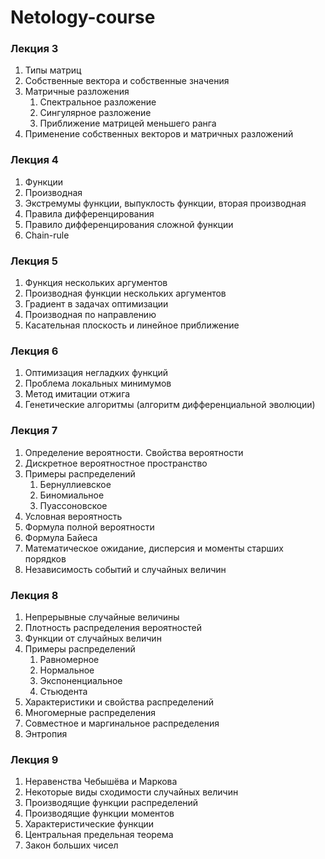 # Netology-course

### Лекция 3
1. Типы матриц
1. Собственные вектора и собственные значения
1. Матричные разложения
   1. Спектральное разложение
   1. Сингулярное разложение
   1. Приближение матрицей меньшего ранга
1. Применение собственных векторов и матричных разложений

### Лекция 4

1. Функции
1. Производная
1. Экстремумы функции, выпуклость функции, вторая производная
1. Правила дифференцирования
1. Правило дифференцирования сложной функции
1. Chain-rule

### Лекция 5

1. Функция нескольких аргументов
1. Производная функции нескольких аргументов
1. Градиент в задачах оптимизации
1. Производная по направлению
1. Касательная плоскость и линейное приближение

### Лекция 6

1. Оптимизация негладких функций 
1. Проблема локальных минимумов
1. Метод имитации отжига
1. Генетические алгоритмы (алгоритм дифференциальной эволюции)

### Лекция 7

1. Определение вероятности. Свойства вероятности
1. Дискретное вероятностное пространство
1. Примеры распределений
   1. Бернуллиевское
   1. Биномиальное
   1. Пуассоновское
1. Условная вероятность
1. Формула полной вероятности
1. Формула Байеса
1. Математическое ожидание, дисперсия и моменты старших порядков
1. Независимость событий и случайных величин


### Лекция 8

1. Непрерывные случайные величины
1. Плотность распределения вероятностей
1. Функции от случайных величин
1. Примеры распределений
   1. Равномерное
   1. Нормальное
   1. Экспоненциальное
   1. Стьюдента
1. Характеристики и свойства распределений
1. Многомерные распределения
1. Совместное и маргинальное распределения
1. Энтропия

### Лекция 9

1. Неравенства Чебышёва и Маркова
1. Некоторые виды сходимости случайных величин
1. Производящие функции распределений
1. Производящие функции моментов
1. Характеристические функции
1. Центральная предельная теорема
1. Закон больших чисел
